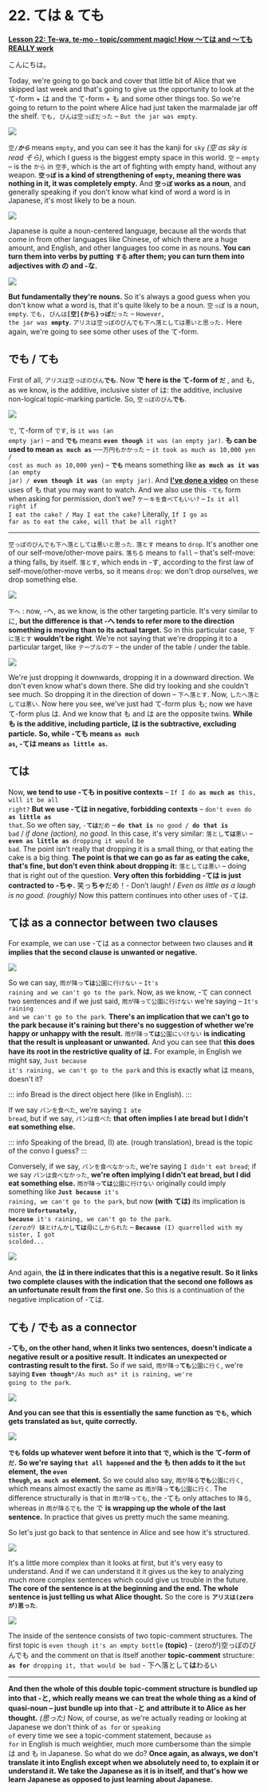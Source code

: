 # **22. ては & ても**

[**Lesson 22: Te-wa, te-mo - topic/comment magic! How 〜ては and 〜ても REALLY work**](https://www.youtube.com/watch?v=qV-TZbsH1kI&list=PLg9uYxuZf8x_A-vcqqyOFZu06WlhnypWj&index=34&ab_channel=OrganicJapanesewithCureDolly)

こんにちは。

Today, we're going to go back and cover that little bit of Alice that we skipped last week and that's going to give us the opportunity to look at the て-form + は and the て-form + も and some other things too. So we're going to return to the point where Alice had just taken the marmalade jar off the shelf.
<code>でも, びんは空っぽだった</code> – <code>But the jar was empty</code>.

![](media/image741.webp)

<code>空/***から***</code> means <code>empty</code>, and you can see it has the kanji for <code>sky</code> *(空 as sky is read そら)*, which I guess is the biggest empty space in this world. <code>空</code> – <code>empty</code> – is the <code>から</code> in <code>空手</code>, which is the art of fighting with empty hand, without any weapon. **<code>空っぽ</code> is a kind of strengthening of <code>empty</code>, meaning there was nothing in it, it was completely empty.** And **<code>空っぽ</code> works as a noun**, and generally speaking if you don't know what kind of word a word is in Japanese, it's most likely to be a noun.

![](media/image779.webp)

Japanese is quite a noun-centered language, because all the words that come in from other languages like Chinese, of which there are a huge amount, and English, and other languages too come in as nouns. **You can turn them into verbs by putting <code>する</code> after them; you can turn them into adjectives with の and -な.**

![](media/image678.webp)

**But fundamentally they're nouns.** So it's always a good guess when you don't know what a word is, that it's quite likely to be a noun. <code>空っぽ</code> is a noun, <code>empty</code>.
<code>でも, びんは<b>[空]{から}っぽ</b>だった</code> – <code>However, the jar was **empty**</code>.
<code>アリスは空っぽのびんでも下へ落としては悪いと思った.</code>
Here again, we're going to see some other uses of the て-form.

## でも / ても

First of all,
<code>アリスは空っぽのびん**でも**</code>.
Now **で here is the て-form of <code>だ</code>** , and も, as we know, is the additive, inclusive sister of は: the additive, inclusive non-logical topic-marking particle. So, <code>空っぽのびん**でも**</code>.

![](media/image1080.webp)

<code>で</code>, て-form of <code>です</code>, is <code>it was (an empty jar)</code> – and <code>**でも**</code> means <code>**even though** it was (an empty jar)</code>. **も can be used to mean <code>as much as</code>** –<code>一万円もかかった</code> – <code>it took as much as 10,000 yen / cost as much as 10,000 yen</code>) – <code>**でも**</code> means something like <code>**as much as it was** (an empty jar) / **even though it was** (an empty jar)</code>. And [**I've done a video**](https://www.youtube.com/watch?v=00nKUtmnzvI) on these uses of も that you may want to watch. And we also use this <code>-ても</code> form when asking for permission, don't we?
<code>ケーキを食べてもいい?</code> – <code>Is it all right if I eat the cake? / May I eat the cake?</code> Literally, <code>If I go as far as to eat the cake, will that be all right?</code>

---

<code>空っぽのびんでも下へ落としては悪いと思った</code>.
<code>落とす</code> means to <code>drop</code>. It's another one of our self-move/other-move pairs. <code>落ちる</code> means to <code>fall</code> – that's self-move: a thing falls, by itself. <code>落とす</code>, which ends in -す, according to the first law of self-move/other-move verbs, so it means <code>drop</code>: we don't drop ourselves, we drop something else.

![](media/image245.webp)

<code>下へ</code> : now, -へ, as we know, is the other targeting particle. It's very similar to に, **but the difference is that -へ tends to refer more to the direction** **something is moving than to its actual target.** So in this particular case, <code>下に落とす</code> **wouldn't be right**. We're not saying that we're dropping it to a particular target, like <code>テーブルの下</code> – the under of the table / under the table.

![](media/image1002.webp)

We're just dropping it downwards, dropping it in a downward direction. We don't even know what's down there. She did try looking and she couldn't see much. So dropping it in the direction of down – <code>下へ落とす</code>. Now, <code>したへ落としては悪い</code>. Now here you see, we've just had て-form plus も; now we have て-form plus は. And we know that も and は are the opposite twins. **While も is the additive, including particle, は is the subtractive, excluding particle.** **So, while -ても means <code>as much as</code>, -ては means <code>as little as</code>.**

## ては

Now, **we tend to use -ても in positive contexts** – <code>If I do **as much as** this, will it be all right?</code> **But we use -ては in negative, forbidding contexts** – <code>don't even do **as little as** that</code>. So we often say, <code>-**ては**だめ</code> – <code>**do that is** no good / **do that is** bad</code> / *if done (action), no good.* In this case, it's very similar: <code>落とし**ては**悪い</code> – <code>**even as little as** dropping it would be bad</code>. The point isn't really that dropping it is a small thing, or that eating the cake is a big thing. **The point is that we can go as far as eating the cake, that's fine, but don't even think** **about dropping it:** <code>落としては悪い</code> – doing that is right out of the question. **Very often this forbidding -ては is just contracted to -ちゃ.**
笑っ**ちゃ**だめ！- Don’t laugh! / *Even as little as a laugh is no good. (roughly)* Now this pattern continues into other uses of -ては.

## ては as a connector between two clauses

For example, we can use -ては as a connector between two clauses and **it implies that the second clause is unwanted or negative.**

![](media/image545.webp)

So we can say, <code>雨が降っ**ては**公園に行けない</code> – <code>It's raining and we can't go to the park</code>. Now, as we know, -て can connect two sentences and if we just said, <code>雨が降って公園に行けない</code> we're saying – <code>It's raining and we can't go to the park</code>. **There's an implication that we can't go to the park because it's raining but there's** **no suggestion of whether we're happy or unhappy with the result.** <code>雨が降っ**ては**公園にいけない</code> **is indicating that the result is unpleasant or unwanted.** And you can see that **this does have its root in the restrictive quality of は.** For example, in English we might say, <code>Just because it's raining, we can't go to the park</code> and this is exactly what は means, doesn't it?

::: info
Bread is the direct object here (like in English).
:::

If we say <code>パンを食べた</code>, we're saying <code>I ate bread</code>, but if we say, <code>パンは食べた</code> **that often implies I ate bread but I didn't eat something else.**

::: info
Speaking of the bread, (I) ate. (rough translation), bread is the topic of the convo I guess?
:::

Conversely, if we say, <code>パンを食べなかった</code>, we're saying <code>I didn't eat bread</code>; if we say <code>パンは食べなかった</code>, **we're often implying I didn't eat bread, but I did eat something else.**
<code>雨が降っ**ては**公園に行けない</code> originally could imply something like <code>**Just because** it's raining, we can't go to the park</code>, but now **(with ては)** its implication is more <code>**Unfortunately, because** it's raining, we can't go to the park</code>.
<code> *(zeroが)* 妹とけんかし**ては**母にしかられた</code> – <code>**Because** (I) quarrelled with my sister, I got scolded...</code>

![](media/image8.webp)

And again, **the は in there indicates that this is a negative result.** **So it links two complete clauses with the indication that** **the second one follows as an unfortunate result from the first one.** So this is a continuation of the negative implication of -ては.

## ても / でも as a connector

**-ても, on the other hand, when it links two sentences,** **doesn't indicate a negative result or a positive result.** **It indicates an unexpected or contrasting result to the first.** So if we said, <code>雨が降っ**ても**公園に行く</code>, we're saying <code>**Even though***/As much as* it is raining, we're going to the park</code>.

![](media/image777.webp)

**And you can see that this is essentially the same function as <code>でも</code>,** **which gets translated as <code>but</code>, quite correctly.**

![](media/image846.webp)

**<code>でも</code> folds up whatever went before it into that <code>で</code>, which is the て-form of <code>だ</code>.** **So we're saying <code>that all happened</code> and the も then adds to it the <code>but</code> element,** **the <code>even though</code>, <code>as much as</code> element.** So we could also say, <code>雨が降る**でも**公園に行く</code>, which means almost exactly the same as <code>雨が降っ**ても**公園に行く</code>. The difference structurally is that in <code>雨が降っても</code>, the -ても only attaches to <code>降る</code>, whereas in <code>雨が降るでも</code> the で **is wrapping up the whole of the last sentence.** In practice that gives us pretty much the same meaning.

So let's just go back to that sentence in Alice and see how it's structured.

![](media/image483.webp)

It's a little more complex than it looks at first, but it's very easy to understand. And if we can understand it it gives us the key to analyzing much more complex sentences which could give us trouble in the future. **The core of the sentence is at the beginning and the end. The whole sentence is just telling us what Alice thought.** So the core is <code>**アリスは(zeroが)思った**</code>.

![](media/image788.webp)

The inside of the sentence consists of two topic-comment structures. The first topic is <code>even though it's an empty bottle</code> **(topic)** - (zeroが)空っぽのびんでも and the comment on that is itself another **topic-comment** structure: <code>**as for** dropping it, that would be bad</code> - 下へ落として**は**わるい

---

**And then the whole of this double topic-comment structure is bundled up into that -と, which really means we can treat the whole thing as a kind of quasi-noun – just bundle up** **into that -と and attribute it to Alice as her thought.** *(思った)* Now, of course, as we're actually reading or looking at Japanese we don't think of <code>as for</code> or <code>speaking of</code> every time we see a topic-comment statement, because <code>as for</code> in English is much weightier, much more cumbersome than the simple は and も in Japanese. So what do we do? **Once again, as always, we don't translate it into English except when we absolutely need to, to explain it or understand it. We take the Japanese as it is in itself, and that's how we learn Japanese as opposed to just learning about Japanese.**
